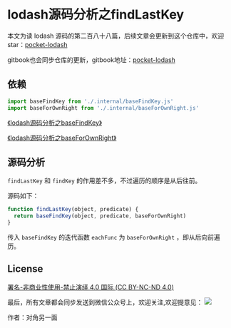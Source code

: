 # lodash源码分析之findLastKey

本文为读 lodash 源码的第二百八十八篇，后续文章会更新到这个仓库中，欢迎 star：[pocket-lodash](https://github.com/yeyuqiudeng/pocket-lodash)

gitbook也会同步仓库的更新，gitbook地址：[pocket-lodash](https://www.gitbook.com/book/yeyuqiudeng/pocket-lodash/details)

## 依赖

```javascript
import baseFindKey from './.internal/baseFindKey.js'
import baseForOwnRight from './.internal/baseForOwnRight.js'
```

[《lodash源码分析之baseFindKey》](internal/baseFindKey.md)

[《lodash源码分析之baseForOwnRight》](internal/baseForOwnRight.md)

## 源码分析

`findLastKey` 和 `findKey` 的作用差不多，不过遍历的顺序是从后往前。

源码如下：

```javascript
function findLastKey(object, predicate) {
  return baseFindKey(object, predicate, baseForOwnRight)
}
```

传入 `baseFindKey` 的迭代函数 `eachFunc` 为 `baseForOwnRight` ，即从后向前遍历。

## License 

[署名-非商业性使用-禁止演绎 4.0 国际 (CC BY-NC-ND 4.0)](http://creativecommons.org/licenses/by-nc-nd/4.0/)

最后，所有文章都会同步发送到微信公众号上，欢迎关注,欢迎提意见：  ![](https://raw.githubusercontent.com/yeyuqiudeng/resource/master/images/qrcode_front-end-article.jpg) 

作者：对角另一面 